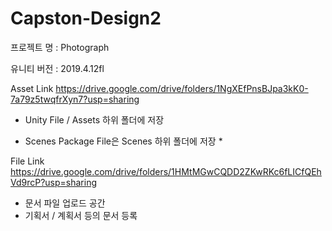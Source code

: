 # Capston-Design2

프로젝트 명 : Photograph

유니티 버전 : 2019.4.12fl

Asset Link
https://drive.google.com/drive/folders/1NgXEfPnsBJpa3kK0-7a79z5twqfrXyn7?usp=sharing
 - Unity File / Assets 하위 폴더에 저장
 * Scenes Package File은 Scenes 하위 폴더에 저장 *

File Link
https://drive.google.com/drive/folders/1HMtMGwCQDD2ZKwRKc6fLICfQEhVd9rcP?usp=sharing
 - 문서 파일 업로드 공간
 - 기획서 / 계획서 등의 문서 등록
